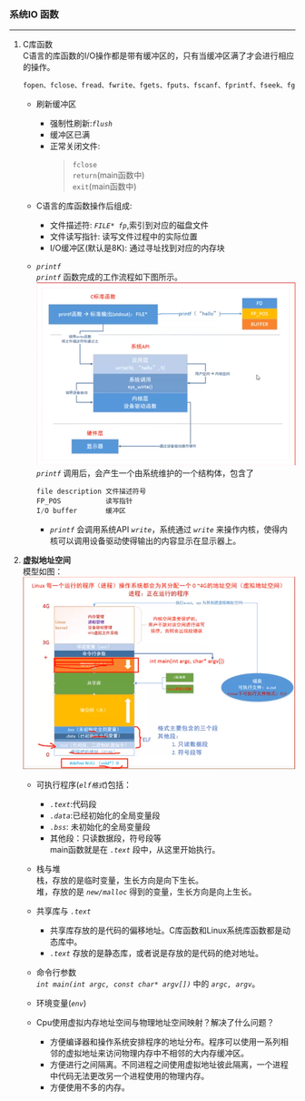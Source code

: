 ### 系统IO 函数
---
1. C库函数  
    C语言的库函数的I/O操作都是带有缓冲区的，只有当缓冲区满了才会进行相应的操作。  
    ```c
    fopen、fclose、fread、fwrite、fgets、fputs、fscanf、fprintf、fseek、fgetc、fputc、ftell、feof、flush...
    ```  
    + 刷新缓冲区
        + 强制性刷新:*`flush`*
        + 缓冲区已满
        + 正常关闭文件:  
            > `fclose`  
            > `return`(main函数中)  
            > `exit`(main函数中)
    + C语言的库函数操作后组成:
        + 文件描述符: *`FILE* fp`*,索引到对应的磁盘文件
        + 文件读写指针: 读写文件过程中的实际位置
        + I/O缓冲区(默认是8K): 通过寻址找到对应的内存块

    + *`printf`*  
    *`printf`* 函数完成的工作流程如下图所示。
        ![*`printf`* 工作流程](Image\printf.jpg)  
         *`printf`*  调用后，会产生一个由系统维护的一个结构体，包含了
        ```cpp  
        file description 文件描述符号
        FP_POS           读写指针
        I/O buffer       缓冲区
        ```
        +  *`printf`* 会调用系统API *`write`*，系统通过 *`write`* 来操作内核，使得内核可以调用设备驱动使得输出的内容显示在显示器上。
        
     

2. **虚拟地址空间**  
    模型如图：  
        ![虚拟地址模型](Image\virtual_address.jpg)

    + 可执行程序(*`elf格式`*)包括：  
        + *`.text`*:代码段
        + *`.data`*:已经初始化的全局变量段
        + *`.bss`*: 未初始化的全局变量段
        + 其他段：只读数据段，符号段等  
        main函数就是在 *`.text`* 段中，从这里开始执行。
    
    + 栈与堆   
    栈，存放的是临时变量，生长方向是向下生长。  
    堆，存放的是 *`new/malloc`* 得到的变量，生长方向是向上生长。

    + 共享库与 *`.text`*
        + 共享库存放的是代码的偏移地址。C库函数和Linux系统库函数都是动态库中。
        + *`.text`* 存放的是静态库，或者说是存放的是代码的绝对地址。
    
    + 命令行参数  
        *`int main(int argc, const char* argv[])`* 中的 *`argc, argv`*。  

    + 环境变量(*`env`*)
    
    + Cpu使用虚拟内存地址空间与物理地址空间映射？解决了什么问题？  
        + 方便编译器和操作系统安排程序的地址分布。程序可以使用一系列相邻的虚拟地址来访问物理内存中不相邻的大内存缓冲区。
        + 方便进行之间隔离。不同进程之间使用虚拟地址彼此隔离，一个进程中代码无法更改另一个进程使用的物理内存。
        + 方便使用不多的内存。
